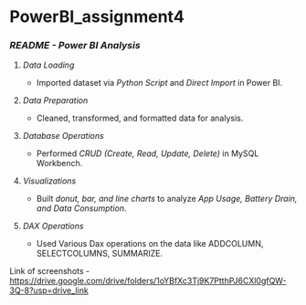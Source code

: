 # PowerBI_assignment4
### *README - Power BI Analysis*  

1. *Data Loading*  
   - Imported dataset via *Python Script* and *Direct Import* in Power BI.  

2. *Data Preparation*  
   - Cleaned, transformed, and formatted data for analysis.  

3. *Database Operations*  
   - Performed *CRUD (Create, Read, Update, Delete)* in MySQL Workbench.  

4. *Visualizations*  
   - Built *donut, bar, and line charts* to analyze *App Usage, Battery Drain, and Data Consumption*.

5. *DAX Operations*
   - Used Various Dax operations on the data like ADDCOLUMN, SELECTCOLUMNS, SUMMARIZE.

Link of screenshots - https://drive.google.com/drive/folders/1oYBfXc3Tj9K7PtthPJ6CXl0gfQW-3Q-8?usp=drive_link
